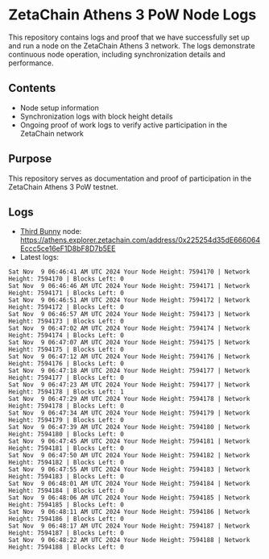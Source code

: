 # ZetaChain Athens 3 PoW Node Logs
This repository contains logs and proof that we have successfully set up and run a node on the ZetaChain Athens 3 network. The logs demonstrate continuous node operation, including synchronization details and performance.

## Contents
- Node setup information
- Synchronization logs with block height details
- Ongoing proof of work logs to verify active participation in the ZetaChain network

## Purpose
This repository serves as documentation and proof of participation in the ZetaChain Athens 3 PoW testnet.

## Logs

- [Third Bunny](https://thirdbunny.xyz/) node: https://athens.explorer.zetachain.com/address/0x225254d35dE666064Eccc5ce16eF1D8bF8D7b5EE
- Latest logs:
```
Sat Nov  9 06:46:41 AM UTC 2024 Your Node Height: 7594170 | Network Height: 7594170 | Blocks Left: 0
Sat Nov  9 06:46:46 AM UTC 2024 Your Node Height: 7594171 | Network Height: 7594171 | Blocks Left: 0
Sat Nov  9 06:46:51 AM UTC 2024 Your Node Height: 7594172 | Network Height: 7594172 | Blocks Left: 0
Sat Nov  9 06:46:57 AM UTC 2024 Your Node Height: 7594173 | Network Height: 7594173 | Blocks Left: 0
Sat Nov  9 06:47:02 AM UTC 2024 Your Node Height: 7594174 | Network Height: 7594174 | Blocks Left: 0
Sat Nov  9 06:47:07 AM UTC 2024 Your Node Height: 7594175 | Network Height: 7594175 | Blocks Left: 0
Sat Nov  9 06:47:12 AM UTC 2024 Your Node Height: 7594176 | Network Height: 7594176 | Blocks Left: 0
Sat Nov  9 06:47:18 AM UTC 2024 Your Node Height: 7594177 | Network Height: 7594177 | Blocks Left: 0
Sat Nov  9 06:47:23 AM UTC 2024 Your Node Height: 7594177 | Network Height: 7594178 | Blocks Left: 1
Sat Nov  9 06:47:29 AM UTC 2024 Your Node Height: 7594178 | Network Height: 7594178 | Blocks Left: 0
Sat Nov  9 06:47:34 AM UTC 2024 Your Node Height: 7594179 | Network Height: 7594179 | Blocks Left: 0
Sat Nov  9 06:47:39 AM UTC 2024 Your Node Height: 7594180 | Network Height: 7594180 | Blocks Left: 0
Sat Nov  9 06:47:45 AM UTC 2024 Your Node Height: 7594181 | Network Height: 7594181 | Blocks Left: 0
Sat Nov  9 06:47:50 AM UTC 2024 Your Node Height: 7594182 | Network Height: 7594182 | Blocks Left: 0
Sat Nov  9 06:47:55 AM UTC 2024 Your Node Height: 7594183 | Network Height: 7594183 | Blocks Left: 0
Sat Nov  9 06:48:01 AM UTC 2024 Your Node Height: 7594184 | Network Height: 7594184 | Blocks Left: 0
Sat Nov  9 06:48:06 AM UTC 2024 Your Node Height: 7594185 | Network Height: 7594185 | Blocks Left: 0
Sat Nov  9 06:48:11 AM UTC 2024 Your Node Height: 7594186 | Network Height: 7594186 | Blocks Left: 0
Sat Nov  9 06:48:17 AM UTC 2024 Your Node Height: 7594187 | Network Height: 7594187 | Blocks Left: 0
Sat Nov  9 06:48:22 AM UTC 2024 Your Node Height: 7594188 | Network Height: 7594188 | Blocks Left: 0
```
